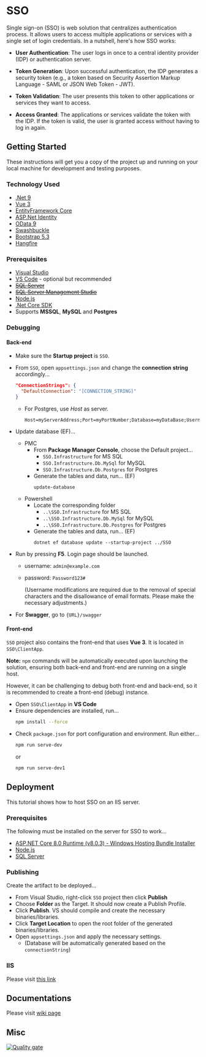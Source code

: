 # SSO

Single sign-on (SSO) is web solution that centralizes authentication process. It allows users to access multiple applications or services with a single set of login credentials. In a nutshell, here's how SSO works:

- **User Authentication**: The user logs in once to a central identity provider (IDP) or authentication server.

- **Token Generation**: Upon successful authentication, the IDP generates a security token (e.g., a token based on Security Assertion Markup Language - SAML or JSON Web Token - JWT).

- **Token Validation**: The user presents this token to other applications or services they want to access.

- **Access Granted**: The applications or services validate the token with the IDP. If the token is valid, the user is granted access without having to log in again.

## Getting Started

These instructions will get you a copy of the project up and running on your local machine for development and testing purposes.

### Technology Used

- [.Net 9](https://www.microsoft.com/net/download/windows)
- [Vue 3](https://vuejs.org/guide/introduction.html)
- [EntityFramework Core](https://docs.microsoft.com/en-us/ef/core/)
- [ASP.Net Identity](https://www.asp.net/identity)
- [OData 9](https://devblogs.microsoft.com/odata/announcing-asp-net-core-odata-9-official-release/)
- [Swashbuckle](https://github.com/domaindrivendev/Swashbuckle)
- [Bootstrap 5.3](https://getbootstrap.com)
- [Hangfire](https://www.hangfire.io/)

### Prerequisites

- [Visual Studio](https://www.visualstudio.com/)
- [VS Code](https://code.visualstudio.com) - optional but recommended
- ~~[SQL Server](https://www.microsoft.com/en-us/sql-server/sql-server-2022)~~
- ~~[SQL Server Management Studio](https://msdn.microsoft.com/en-us/library/mt238290.aspx)~~
- [Node.js](https://nodejs.org)
- [.Net Core SDK](https://dotnet.microsoft.com/download)
- Supports **MSSQL**, **MySQL** and **Postgres**

### Debugging

#### Back-end
- Make sure the **Startup project** is `SSO`.
- From `SSO`, open `appsettings.json` and change the **connection string** accordingly...
  ```json
  "ConnectionStrings": {
    "DefaultConnection": "[CONNECTION_STRING]"
  }
  ```
    - For Postgres, use *Host* as server.
      ```
      Host=myServerAddress;Port=myPortNumber;Database=myDataBase;Username=myUsername;Password=myPassword;
      ```
  
- Update database (EF)...
  - PMC
    - From **Package Manager Console**, choose the Default project...
      - `SSO.Infrastructure` for MS SQL
      - `SSO.Infrastructure.Db.MySql` for MySQL
      - `SSO.Infrastructure.Db.Postgres` for Postgres
    - Generate the tables and data, run... (EF)
      ```
      update-database
      ```
  - Powershell
    - Locate the corresponding folder
      - `..\SSO.Infrastructure` for MS SQL
      - `..\SSO.Infrastructure.Db.MySql` for MySQL
      - `..\SSO.Infrastructure.Db.Postgres` for Postgres
    - Generate the tables and data, run... (EF)
      ```
      dotnet ef database update --startup-project ../SSO
      ```
- Run by pressing **F5**. Login page should be launched.
  - username: `admin@example.com`
  - password: `Password123#`
  
    (Username modifications are required due to the removal of special characters and the disallowance of email formats. Please make the necessary adjustments.)
- For **Swagger**, go to `{URL}/swagger`

#### Front-end
`SSO` project also contains the front-end that uses **Vue 3**. It is located in `SSO\ClientApp`.

**Note:** `npm` commands will be automatically executed upon launching the solution, ensuring both back-end and front-end are running on a single host.

However, it can be challenging to debug both front-end and back-end, so it is recommended to create a front-end (debug) instance.
- Open `SSO\ClientApp` in **VS Code**
- Ensure dependencies are installed, run...
  ```bash
  npm install --force
  ```
- Check `package.json` for port configuration and environment. Run either...
  ```bash
  npm run serve-dev
  ```
  or
  ```bash
  npm run serve-dev1
  ```

## Deployment

This tutorial shows how to host SSO on an IIS server.

### Prerequisites

The following must be installed on the server for SSO to work...
- [ASP.NET Core 8.0 Runtime (v8.0.3) - Windows Hosting Bundle Installer](https://dotnet.microsoft.com/en-us/download/dotnet/thank-you/runtime-aspnetcore-8.0.3-windows-hosting-bundle-installer)
- [Node.js](https://nodejs.org)
- [SQL Server](https://www.microsoft.com/en-us/sql-server/sql-server-2022)

### Publishing

Create the artifact to be deployed...
- From Visual Studio, right-click `SSO` project then click **Publish**
- Choose **Folder** as the Target. It should now create a Publish Profile.
- Click **Publish**. VS should compile and create the necessary binaries/libraries.
- Click **Target Location** to open the root folder of the generated binaries/libraries.
- Open `appsettings.json` and apply the necessary settings.
  - (Database will be automatically generated based on the `connectionString`)

### IIS 

Please visit [this link](https://learn.microsoft.com/en-us/aspnet/core/tutorials/publish-to-iis?view=aspnetcore-8.0&tabs=visual-studio#install-the-net-core-hosting-bundle)


## Documentations

Please visit [wiki page](https://github.com/reignydeyz/SSO/wiki)

## Misc
[![Quality gate](https://sonarcloud.io/api/project_badges/quality_gate?project=reignydeyz_SSO)](https://sonarcloud.io/summary/new_code?id=reignydeyz_SSO)